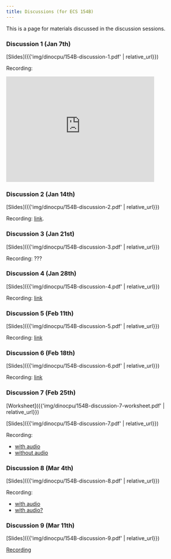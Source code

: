 ```yaml
---
title: Discussions (for ECS 154B)
---
```


This is a page for materials discussed in the discussion sessions.

### Discussion 1 (Jan 7th)

[Slides]({{'img/dinocpu/154B-discussion-1.pdf' | relative_url}})

Recording:
<iframe id="kaltura_player" src="https://cdnapisec.kaltura.com/p/1770401/sp/177040100/embedIframeJs/uiconf_id/29032722/partner_id/1770401?iframeembed=true&playerId=kaltura_player&entry_id=1_xrt9jjk4&flashvars[localizationCode]=en&amp;flashvars[leadWithHTML5]=true&amp;flashvars[sideBarContainer.plugin]=true&amp;flashvars[sideBarContainer.position]=left&amp;flashvars[sideBarContainer.clickToClose]=true&amp;flashvars[chapters.plugin]=true&amp;flashvars[chapters.layout]=vertical&amp;flashvars[chapters.thumbnailRotator]=false&amp;flashvars[streamSelector.plugin]=true&amp;flashvars[EmbedPlayer.SpinnerTarget]=videoHolder&amp;flashvars[dualScreen.plugin]=true&amp;flashvars[Kaltura.addCrossoriginToIframe]=true&amp;&wid=1_3qzdeiij" width="400" height="285" allowfullscreen webkitallowfullscreen mozAllowFullScreen allow="autoplay *; fullscreen *; encrypted-media *" sandbox="allow-forms allow-same-origin allow-scripts allow-top-navigation allow-pointer-lock allow-popups allow-modals allow-orientation-lock allow-popups-to-escape-sandbox allow-presentation allow-top-navigation-by-user-activation" frameborder="0" title="Kaltura Player"></iframe>

### Discussion 2 (Jan 14th)

[Slides]({{'img/dinocpu/154B-discussion-2.pdf' | relative_url}})

Recording: [link](https://campuswire.com/c/G03D9D0A1/feed/155).

### Discussion 3 (Jan 21st)

[Slides]({{'img/dinocpu/154B-discussion-3.pdf' | relative_url}})

Recording: ???

### Discussion 4 (Jan 28th)

[Slides]({{'img/dinocpu/154B-discussion-4.pdf' | relative_url}})

Recording: [link](https://ucdavis.zoom.us/rec/share/oKMQBRA6dWC8rf8Nxs9StTfAcdTwZsGmIIoURZ-X4-y7632v7yr3V2o_chqHuzVJ.781A0o1AYdtnWQIY?startTime=1643396645000)

### Discussion 5 (Feb 11th)

[Slides]({{'img/dinocpu/154B-discussion-5.pdf' | relative_url}})

Recording: [link](https://ucdavis.zoom.us/rec/share/WsVZFmAahv4zDhTQmIe2tCKzGHQttHbxvnwdrkd0NQXiHcJawKRAvyoLOqEyrl1J.LOpcMSFgGvm5jENc?startTime=1644606349000)

### Discussion 6 (Feb 18th)

[Slides]({{'img/dinocpu/154B-discussion-6.pdf' | relative_url}})

Recording: [link](https://ucdavis.zoom.us/rec/play/yhQlyxCsklFqKYZVA6yPlgFkLCDxRh4Lym7ugRB3tIv2zHQRpPS02wbw3b26OS2cGDnYHKDmhCrV054Z.S4eg-4t53QXIgcRw)

### Discussion 7 (Feb 25th)

[Worksheet]({{'img/dinocpu/154B-discussion-7-worksheet.pdf' | relative_url}})

[Slides]({{'img/dinocpu/154B-discussion-7.pdf' | relative_url}})

Recording:
- [with audio](https://video.ucdavis.edu/media/ECS-154BA+2022-02-25+10A57/1_et1txvfa)
- [without audio](https://ucdavis.zoom.us/rec/share/u3iW3aQIH-RvEfXUSlkVggrfjJPSmhU_RMqVgS48N91q3nj-TNzkUBUPTewXidvB.ZfHG4QCc1oTHwvLe)

### Discussion 8 (Mar 4th)

[Slides]({{'img/dinocpu/154B-discussion-8.pdf' | relative_url}})

Recording:
- [with audio](https://video.ucdavis.edu/media/ECS-154B%3A%202022-03-04%2010%3A57/1_ealqnlqs)
- [with audio?](https://ucdavis.zoom.us/rec/play/FawhVAsMBQj5QBUFDQKBI0oS7eTqp29-SqKAoLaAFZUlNr1YpjjKhh0_osv4W8PZnGjadZFfjRBZwVfn.kTU838EsLxRBIw0j)


### Discussion 9 (Mar 11th)

[Slides]({{'img/dinocpu/154B-discussion-9.pdf' | relative_url}})

[Recording](https://video.ucdavis.edu/media/ECS-154B%3A%202022-03-11%2010%3A57/1_cgh406cv)
